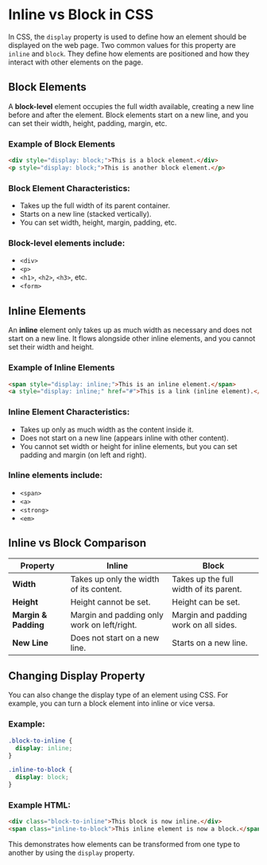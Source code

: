 # Inline vs Block in CSS

In CSS, the `display` property is used to define how an element should be displayed on the web page. Two common values for this property are `inline` and `block`. They define how elements are positioned and how they interact with other elements on the page.

## Block Elements

A **block-level** element occupies the full width available, creating a new line before and after the element. Block elements start on a new line, and you can set their width, height, padding, margin, etc.

### Example of Block Elements

```html
<div style="display: block;">This is a block element.</div>
<p style="display: block;">This is another block element.</p>
```

### Block Element Characteristics:

- Takes up the full width of its parent container.
- Starts on a new line (stacked vertically).
- You can set width, height, margin, padding, etc.

### Block-level elements include:

- `<div>`
- `<p>`
- `<h1>`, `<h2>`, `<h3>`, etc.
- `<form>`

## Inline Elements

An **inline** element only takes up as much width as necessary and does not start on a new line. It flows alongside other inline elements, and you cannot set their width and height.

### Example of Inline Elements

```html
<span style="display: inline;">This is an inline element.</span>
<a style="display: inline;" href="#">This is a link (inline element).</a>
```

### Inline Element Characteristics:

- Takes up only as much width as the content inside it.
- Does not start on a new line (appears inline with other content).
- You cannot set width or height for inline elements, but you can set padding and margin (on left and right).

### Inline elements include:

- `<span>`
- `<a>`
- `<strong>`
- `<em>`

## Inline vs Block Comparison

| Property         | Inline                          | Block                             |
|------------------|--------------------------------|-----------------------------------|
| **Width**        | Takes up only the width of its content. | Takes up the full width of its parent. |
| **Height**       | Height cannot be set.          | Height can be set.                |
| **Margin & Padding** | Margin and padding only work on left/right. | Margin and padding work on all sides. |
| **New Line**     | Does not start on a new line.  | Starts on a new line.             |

## Changing Display Property

You can also change the display type of an element using CSS. For example, you can turn a block element into inline or vice versa.

### Example:

```css
.block-to-inline {
  display: inline;
}

.inline-to-block {
  display: block;
}
```

### Example HTML:

```html
<div class="block-to-inline">This block is now inline.</div>
<span class="inline-to-block">This inline element is now a block.</span>
```

This demonstrates how elements can be transformed from one type to another by using the `display` property.

